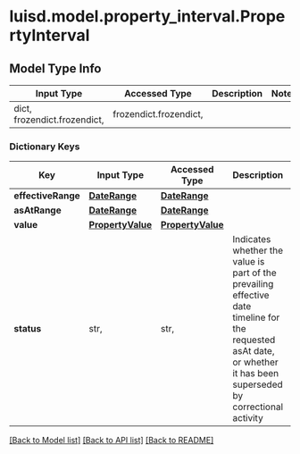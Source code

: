 # luisd.model.property_interval.PropertyInterval

## Model Type Info
Input Type | Accessed Type | Description | Notes
------------ | ------------- | ------------- | -------------
dict, frozendict.frozendict,  | frozendict.frozendict,  |  | 

### Dictionary Keys
Key | Input Type | Accessed Type | Description | Notes
------------ | ------------- | ------------- | ------------- | -------------
**effectiveRange** | [**DateRange**](DateRange.md) | [**DateRange**](DateRange.md) |  | 
**asAtRange** | [**DateRange**](DateRange.md) | [**DateRange**](DateRange.md) |  | 
**value** | [**PropertyValue**](PropertyValue.md) | [**PropertyValue**](PropertyValue.md) |  | 
**status** | str,  | str,  | Indicates whether the value is part of the prevailing effective date timeline for the requested asAt date, or whether it has been superseded by correctional activity | 

[[Back to Model list]](../../README.md#documentation-for-models) [[Back to API list]](../../README.md#documentation-for-api-endpoints) [[Back to README]](../../README.md)

